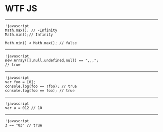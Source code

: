 # WTF JS

---
	!javascript
	Math.max(); // -Infinity
    Math.min();// Infinity

	Math.min() < Math.max(); // false

---
	!javascript
	new Array([],null,undefined,null) == ",,,";
	// true
	
---
	!javascript
	var foo = [0];
	console.log(foo == !foo); // true
	console.log(foo == foo); // true	

---
	!javascript
	var a = 012 // 10

---
	!javascript
	3 == "03" // true